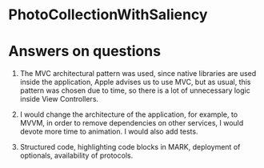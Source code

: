 # PhotoCollectionWithSaliency

# Answers on questions

1) The MVC architectural pattern was used, since native libraries are used inside the application, Apple advises us to use MVC, but as usual, this pattern was chosen due to time, so there is a lot of unnecessary logic inside View Controllers.

2) I would change the architecture of the application, for example, to MVVM, in order to remove dependencies on other services, I would devote more time to animation. I would also add tests.

3) Structured code, highlighting code blocks in MARK, deployment of optionals, availability of protocols.


